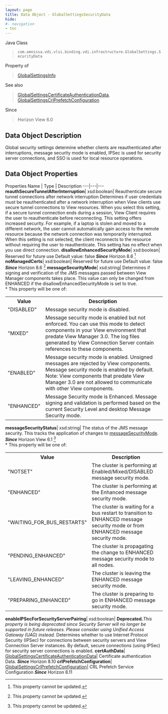 ```yaml
---
layout: page
title: Data Object - GlobalSettingsSecurityData
hide:
#- navigation
- toc
---
```






Java Class
> `com.omnissa.vdi.vlsi.binding.vdi.infrastructure.GlobalSettings.SecurityData`

Property of
> [GlobalSettingsInfo](vdi.infrastructure.GlobalSettings.GlobalSettingsInfo.md#field_detail)

See also
> [GlobalSettingsCertificateAuthenticationData](vdi.infrastructure.GlobalSettings.CertificateAuthenticationData.md), [GlobalSettingsCrlPrefetchConfiguration](vdi.infrastructure.GlobalSettings.CrlPrefetchConfiguration.md)

Since
> Horizon View 6.0


## Data Object Description

Global security settings determine whether clients are reauthenticated after interruptions, message security mode is enabled, IPSec is used for security server connections, and SSO is used for local resource operations.

## Data Object Properties
Properties
Name |  Type |  Description
---|---|---
**reauthSecureTunnelAfterInterruption**|  xsd:boolean|  Reauthenticate secure tunnel connections after network interruption Determines if user credentials must be reauthenticated after a network interruption when View clients use secure tunnel connections to View resources. When you select this setting, if a secure tunnel connection ends during a session, View Client requires the user to reauthenticate before reconnecting. This setting offers increased security. For example, if a laptop is stolen and moved to a different network, the user cannot automatically gain access to the remote resource because the network connection was temporarily interrupted. When this setting is not selected, the client reconnects to the resource without requiring the user to reauthenticate. This setting has no effect when you use direct connection.
**disallowEnhancedSecurityMode**|  xsd:boolean|  Reserved for future use Default value: false  **_Since_** Horizon 8.6 [^2]
**noManagedCerts**|  xsd:boolean|  Reserved for future use Default value: false  **_Since_** Horizon 8.6 [^2]
**messageSecurityMode**|  xsd:string|  Determines if signing and verification of the JMS messages passed between View Manager components takes place. This value can only be changed from ENHANCED if the disallowEnhancedSecurityMode is set to true.<br>* This property will be one of:<br><table><tr><th>Value</th><th>Description</th></tr><tr><td>"DISABLED"</td><td>Message security mode is disabled.</td></tr><tr><td>"MIXED"</td><td>Message security mode is enabled but not enforced. You can use this mode to detect components in your View environment that predate View Manager 3.0. The log files generated by View Connection Server contain references to these components.</td></tr><tr><td>"ENABLED"</td><td>Message security mode is enabled. Unsigned messages are rejected by View components. Message security mode is enabled by default. Note: View components that predate View Manager 3.0 are not allowed to communicate with other View components.</td></tr><tr><td>"ENHANCED"</td><td>Message Security mode is Enhanced. Message signing and validation is performed based on the current Security Level and desktop Message Security mode.</td></tr></table>
**messageSecurityStatus**|  xsd:string|  The status of the JMS message security. This tracks the application of changes to [messageSecurityMode](vdi.infrastructure.GlobalSettings.SecurityData.md#messageSecurityMode).  **_Since_** Horizon View 6.1 [^2]<br>* This property will be one of:<br><table><tr><th>Value</th><th>Description</th></tr><tr><td>"NOTSET"</td><td>The cluster is performing at Enabled/Mixed/DISABLED message security mode.</td></tr><tr><td>"ENHANCED"</td><td>The cluster is performing at the Enhanced message security mode.</td></tr><tr><td>"WAITING_FOR_BUS_RESTARTS"</td><td>The cluster is waiting for a bus restart to transition to ENHANCED message security mode or from ENHANCED message security mode.</td></tr><tr><td>"PENDING_ENHANCED"</td><td>The cluster is propagating the change to ENHANCED message security mode to all nodes.</td></tr><tr><td>"LEAVING_ENHANCED"</td><td>The cluster is leaving the ENHANCED message security mode.</td></tr><tr><td>"PREPARING_ENHANCED"</td><td>The cluster is preparing to go in ENHANCED message security mode.</td></tr></table>
**enableIPSecForSecurityServerPairing**|  xsd:boolean| **Deprecated.**_This property is being deprecated since Security Server will no longer be supported in future releases. Please consider using Unified Access Gateway (UAG) instead._ Determines whether to use Internet Protocol Security (IPSec) for connections between security servers and View Connection Server instances. By default, secure connections (using IPSec) for security server connections is enabled.
**certAuthData**| [GlobalSettingsCertificateAuthenticationData](vdi.infrastructure.GlobalSettings.CertificateAuthenticationData.md)|  Certificate authentication Data.  **_Since_** Horizon 8.10
**crlPrefetchConfiguration**| [GlobalSettingsCrlPrefetchConfiguration](vdi.infrastructure.GlobalSettings.CrlPrefetchConfiguration.md)|  CRL Prefetch Service Configuration  **_Since_** Horizon 8.11


 


[^2]: This property cannot be updated.